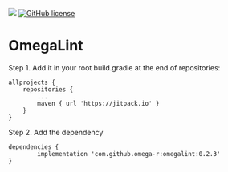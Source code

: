 [![](https://jitpack.io/v/Omega-R/OmegaLint.svg)](https://jitpack.io/#Omega-R/OmegaLint)
[![GitHub license](https://img.shields.io/github/license/mashape/apistatus.svg)](https://opensource.org/licenses/MIT)

# OmegaLint
Step 1. Add it in your root build.gradle at the end of repositories:

	allprojects {
		repositories {
			...
			maven { url 'https://jitpack.io' }
		}
	}
Step 2. Add the dependency

	dependencies {
	        implementation 'com.github.omega-r:omegalint:0.2.3'
	}
